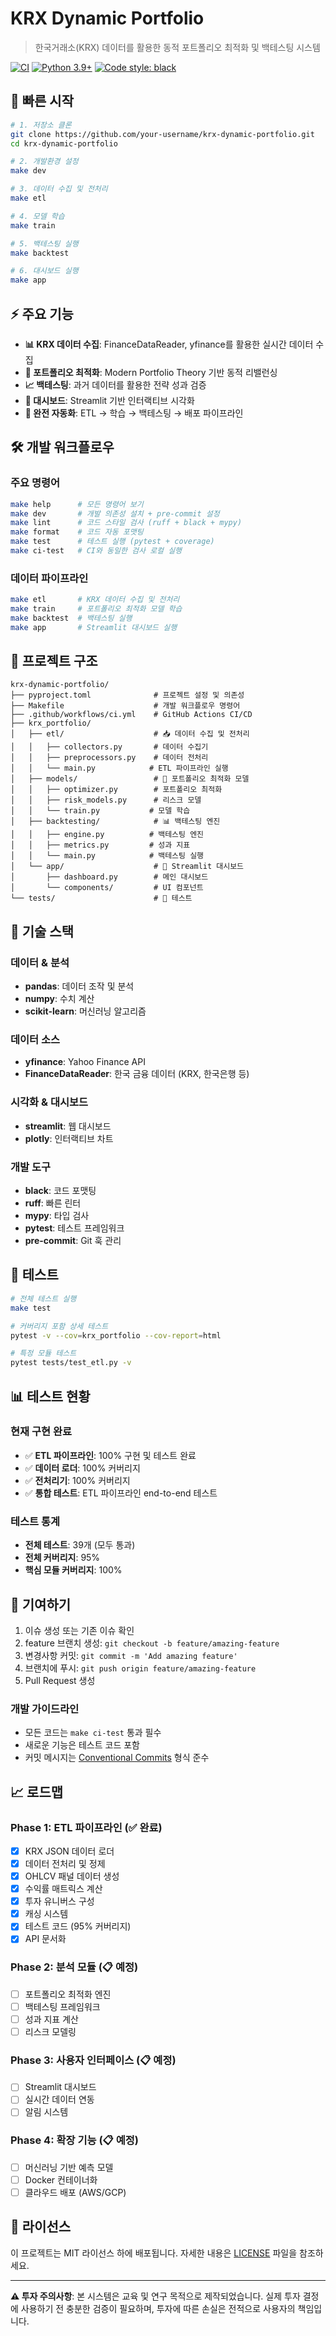 # KRX Dynamic Portfolio

> 한국거래소(KRX) 데이터를 활용한 동적 포트폴리오 최적화 및 백테스팅 시스템

[![CI](https://github.com/your-username/krx-dynamic-portfolio/actions/workflows/ci.yml/badge.svg)](https://github.com/your-username/krx-dynamic-portfolio/actions/workflows/ci.yml)
[![Python 3.9+](https://img.shields.io/badge/python-3.9+-blue.svg)](https://www.python.org/downloads/)
[![Code style: black](https://img.shields.io/badge/code%20style-black-000000.svg)](https://github.com/psf/black)

## 🚀 빠른 시작

```bash
# 1. 저장소 클론
git clone https://github.com/your-username/krx-dynamic-portfolio.git
cd krx-dynamic-portfolio

# 2. 개발환경 설정
make dev

# 3. 데이터 수집 및 전처리
make etl

# 4. 모델 학습
make train

# 5. 백테스팅 실행
make backtest

# 6. 대시보드 실행
make app
```

## ⚡ 주요 기능

- **📊 KRX 데이터 수집**: FinanceDataReader, yfinance를 활용한 실시간 데이터 수집
- **🧠 포트폴리오 최적화**: Modern Portfolio Theory 기반 동적 리밸런싱
- **📈 백테스팅**: 과거 데이터를 활용한 전략 성과 검증
- **🎯 대시보드**: Streamlit 기반 인터랙티브 시각화
- **🔧 완전 자동화**: ETL → 학습 → 백테스팅 → 배포 파이프라인

## 🛠️ 개발 워크플로우

### 주요 명령어
```bash
make help      # 모든 명령어 보기
make dev       # 개발 의존성 설치 + pre-commit 설정
make lint      # 코드 스타일 검사 (ruff + black + mypy)
make format    # 코드 자동 포맷팅
make test      # 테스트 실행 (pytest + coverage)
make ci-test   # CI와 동일한 검사 로컬 실행
```

### 데이터 파이프라인
```bash
make etl       # KRX 데이터 수집 및 전처리
make train     # 포트폴리오 최적화 모델 학습
make backtest  # 백테스팅 실행
make app       # Streamlit 대시보드 실행
```

## 📁 프로젝트 구조

```
krx-dynamic-portfolio/
├── pyproject.toml              # 프로젝트 설정 및 의존성
├── Makefile                    # 개발 워크플로우 명령어
├── .github/workflows/ci.yml    # GitHub Actions CI/CD
├── krx_portfolio/
│   ├── etl/                    # 📥 데이터 수집 및 전처리
│   │   ├── collectors.py       # 데이터 수집기
│   │   ├── preprocessors.py    # 데이터 전처리
│   │   └── main.py            # ETL 파이프라인 실행
│   ├── models/                 # 🧠 포트폴리오 최적화 모델
│   │   ├── optimizer.py        # 포트폴리오 최적화
│   │   ├── risk_models.py      # 리스크 모델
│   │   └── train.py           # 모델 학습
│   ├── backtesting/            # 📊 백테스팅 엔진
│   │   ├── engine.py          # 백테스팅 엔진
│   │   ├── metrics.py         # 성과 지표
│   │   └── main.py            # 백테스팅 실행
│   └── app/                    # 🎨 Streamlit 대시보드
│       ├── dashboard.py        # 메인 대시보드
│       └── components/         # UI 컴포넌트
└── tests/                      # 🧪 테스트
```

## 🔧 기술 스택

### 데이터 & 분석
- **pandas**: 데이터 조작 및 분석
- **numpy**: 수치 계산
- **scikit-learn**: 머신러닝 알고리즘

### 데이터 소스
- **yfinance**: Yahoo Finance API
- **FinanceDataReader**: 한국 금융 데이터 (KRX, 한국은행 등)

### 시각화 & 대시보드
- **streamlit**: 웹 대시보드
- **plotly**: 인터랙티브 차트

### 개발 도구
- **black**: 코드 포맷팅
- **ruff**: 빠른 린터
- **mypy**: 타입 검사
- **pytest**: 테스트 프레임워크
- **pre-commit**: Git 훅 관리

## 🧪 테스트

```bash
# 전체 테스트 실행
make test

# 커버리지 포함 상세 테스트
pytest -v --cov=krx_portfolio --cov-report=html

# 특정 모듈 테스트
pytest tests/test_etl.py -v
```

## 📊 테스트 현황

### 현재 구현 완료
- ✅ **ETL 파이프라인**: 100% 구현 및 테스트 완료
- ✅ **데이터 로더**: 100% 커버리지
- ✅ **전처리기**: 100% 커버리지  
- ✅ **통합 테스트**: ETL 파이프라인 end-to-end 테스트

### 테스트 통계
- **전체 테스트**: 39개 (모두 통과)
- **전체 커버리지**: 95%
- **핵심 모듈 커버리지**: 100%

## 🤝 기여하기

1. 이슈 생성 또는 기존 이슈 확인
2. feature 브랜치 생성: `git checkout -b feature/amazing-feature`
3. 변경사항 커밋: `git commit -m 'Add amazing feature'`
4. 브랜치에 푸시: `git push origin feature/amazing-feature`
5. Pull Request 생성

### 개발 가이드라인
- 모든 코드는 `make ci-test` 통과 필수
- 새로운 기능은 테스트 코드 포함
- 커밋 메시지는 [Conventional Commits](https://conventionalcommits.org/) 형식 준수

## 📈 로드맵

### Phase 1: ETL 파이프라인 (✅ 완료)
- [x] KRX JSON 데이터 로더
- [x] 데이터 전처리 및 정제
- [x] OHLCV 패널 데이터 생성
- [x] 수익률 매트릭스 계산
- [x] 투자 유니버스 구성
- [x] 캐싱 시스템
- [x] 테스트 코드 (95% 커버리지)
- [x] API 문서화

### Phase 2: 분석 모듈 (📋 예정)
- [ ] 포트폴리오 최적화 엔진
- [ ] 백테스팅 프레임워크
- [ ] 성과 지표 계산
- [ ] 리스크 모델링

### Phase 3: 사용자 인터페이스 (📋 예정) 
- [ ] Streamlit 대시보드
- [ ] 실시간 데이터 연동
- [ ] 알림 시스템

### Phase 4: 확장 기능 (📋 예정)
- [ ] 머신러닝 기반 예측 모델
- [ ] Docker 컨테이너화
- [ ] 클라우드 배포 (AWS/GCP)

## 📄 라이선스

이 프로젝트는 MIT 라이선스 하에 배포됩니다. 자세한 내용은 [LICENSE](LICENSE) 파일을 참조하세요.

---

**⚠️ 투자 주의사항**: 본 시스템은 교육 및 연구 목적으로 제작되었습니다. 실제 투자 결정에 사용하기 전 충분한 검증이 필요하며, 투자에 따른 손실은 전적으로 사용자의 책임입니다.